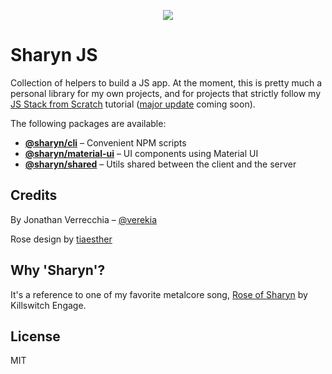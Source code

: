 <p align="center">
  <img src="https://user-images.githubusercontent.com/40995577/42487947-ea40d256-840b-11e8-8acc-50e62a3226b7.png">
</p>

# Sharyn JS

Collection of helpers to build a JS app. At the moment, this is pretty much a personal library for my own projects, and for projects that strictly follow my [JS Stack from Scratch](https://github.com/verekia/js-stack-from-scratch) tutorial ([major update](https://github.com/verekia/js-stack-from-scratch/issues/255) coming soon).

The following packages are available:

- **[@sharyn/cli](https://github.com/sharynjs/sharyn/tree/master/packages/sharyn-cli)** – Convenient NPM scripts
- **[@sharyn/material-ui](https://github.com/sharynjs/sharyn/tree/master/packages/sharyn-material-ui)** – UI components using Material UI
- **[@sharyn/shared](https://github.com/sharynjs/sharyn/tree/master/packages/sharyn-shared)** – Utils shared between the client and the server

## Credits

By Jonathan Verrecchia – [@verekia](https://github.com/verekia)

Rose design by [tiaesther](https://pngtree.com/tiaesther_4360?type=1)

## Why 'Sharyn'?

It's a reference to one of my favorite metalcore song, [Rose of Sharyn](https://www.youtube.com/watch?v=PgMsACFMIq8) by Killswitch Engage.

## License

MIT
